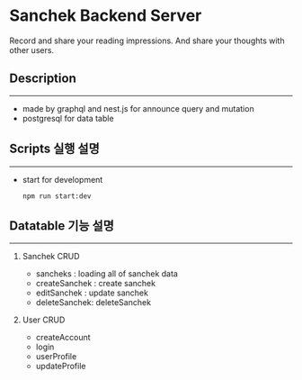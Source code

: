 # Sanchek Backend Server

Record and share your reading impressions. And share your thoughts with other users.

## Description

---

- made by graphql and nest.js for announce query and mutation
- postgresql for data table

## Scripts 실행 설명

---

- start for development
  ```
  npm run start:dev
  ```

## Datatable 기능 설명

---

1. Sanchek CRUD

   - sancheks : loading all of sanchek data
   - createSanchek : create sanchek
   - editSanchek : update sanchek
   - deleteSanchek: deleteSanchek

2. User CRUD
   - createAccount
   - login
   - userProfile
   - updateProfile
